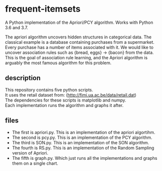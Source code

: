 # frequent-itemsets
A Python implementation of the Apriori/PCY algorithm. Works with Python 3.6 and 3.7.

The apriori algorithm uncovers hidden structures in categorical data. The classical example is a database containing purchases from a supermarket. Every purchase has a number of items associated with it. We would like to uncover association rules such as {bread, eggs} -> {bacon} from the data. This is the goal of association rule learning, and the Apriori algorithm is arguably the most famous algorithm for this problem.

## description
This repository contains five python scripts.<br/>
  It uses the retail dataset from: (http://fimi.ua.ac.be/data/retail.dat)<br/>
  The dependencies for these scripts is matplotlib and numpy.<br/>
  Each implementation runs the algorithm and graphs it after.<br/>

## files
 - The first is apriori.py. This is an implementation of the apriori algortihm.<br/>
 - The second is pcy.py. This is an implementation of the PCY algorithm.<br/>
 - The third is SON.py. This is an implementation of the SON algorithm.<br/>
 - The fourth is RS.py. This is an implementation of the Random Sampling version of Apriori.<br/>
 - The fifth is graph.py. Which just runs all the implementations and graphs them on a single chart.<br/>
